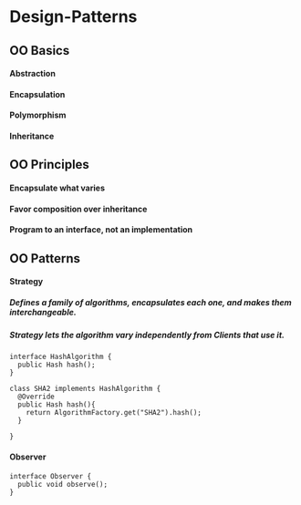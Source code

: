 # Design-Patterns

## OO Basics

#### Abstraction
#### Encapsulation
#### Polymorphism
#### Inheritance

## OO Principles

#### Encapsulate what varies
#### Favor composition over inheritance
#### Program to an interface, not an implementation

## OO Patterns

#### Strategy
##### Defines a family of algorithms, encapsulates each one, and makes them interchangeable. 
##### Strategy lets the algorithm vary independently from Clients that use it.

```
interface HashAlgorithm {
  public Hash hash();
}
```

```
class SHA2 implements HashAlgorithm {
  @Override
  public Hash hash(){
    return AlgorithmFactory.get("SHA2").hash();
  }
  
}
```
#### Observer
```
interface Observer {
  public void observe();
}
```
